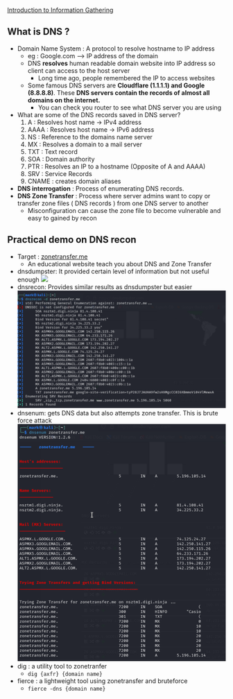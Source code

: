 [Introduction to  Information Gathering](../Introduction%20to%20%20Information%20Gathering.md)
## What is DNS ?
- Domain Name System : A protocol to resolve hostname to IP address
	- eg : Google.com --> IP address of the domain
	- DNS **resolves** human readable domain website into IP address so client can access to the host server
		- Long time ago, people remembered the IP to access websites
	- Some famous DNS servers are **Cloudflare (1.1.1.1) and Google (8.8.8.8)**. These **DNS servers contain the records of almost all domains on the internet.**
		- You can check you router to see what DNS server you are using
- What are some of the DNS records saved in DNS server?
	1. A : Resolves host name -> IPv4 address
	2. AAAA : Resolves host name -> IPv6 address
	3. NS : Reference to the domains name server
	4. MX : Resolves a domain to a mail server 
	5. TXT : Text record
	6. SOA : Domain authority
	7. PTR : Resolves an IP to a hostname (Opposite of A and AAAA)
	8. SRV : Service Records
	9. CNAME : creates domain aliases
- **DNS interrogation** : Process of enumerating DNS records. 
- **DNS Zone Transfer** : Process where server admins want to copy or transfer zone files ( DNS records ) from one DNS server to another
	- Misconfiguration can cause the zone file to become vulnerable and easy to gained by recon

## Practical demo on DNS recon
- Target : [zonetransfer.me](https://digi.ninja/projects/zonetransferme.php)
	- An educational website teach you about DNS and Zone Transfer
- dnsdumpster: It provided certain level of information but not useful enough
![](eJPT_Obsidian_Notes/Assessment%20Methodologies%20Information%20Gathering/Active%20Information%20Gathering/images/zone_t_dumpster.png)
- dnsrecon: Provides similar results as dnsdumpster but easier
![](images/zone_t_dnsrecon.png)
- dnsenum: gets DNS data but also attempts zone transfer. This is brute force attack
![](images/dnsenum.png)
- dig : a utility tool to zonetranfer
	- `dig {axfr} {domain name}`
- fierce :  a lightweight tool using zonetransfer and bruteforce
	- `fierce -dns {domain name}`
